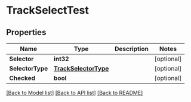 # TrackSelectTest

## Properties

Name | Type | Description | Notes
------------ | ------------- | ------------- | -------------
**Selector** | **int32** |  | [optional] 
**SelectorType** | [**TrackSelectorType**](track_selector_type.md) |  | [optional] 
**Checked** | **bool** |  | [optional] 

[[Back to Model list]](../README.md#documentation-for-models) [[Back to API list]](../README.md#documentation-for-api-endpoints) [[Back to README]](../README.md)


